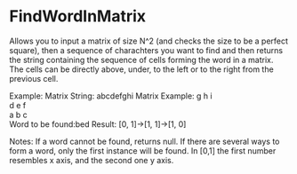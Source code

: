 # FindWordInMatrix
 Allows you to input a matrix of size N^2 (and checks the size to be a perfect square), then  a sequence of charachters you want to find and then returns the string containing the sequence of cells forming the word in a matrix. The cells can be directly above, under, to the left or to the right from the previous cell.

Example:
Matrix String: abcdefghi
Matrix Example:
g h i<br />
d e f<br />
a b c <br />
Word to be found:bed
Result: [0, 1]->[1, 1]->[1, 0]
<br />

Notes:
If a word cannot be found, returns null.
If there are several ways to form a word, only the first instance will be found.
In [0,1] the first number resembles x axis, and the second one y axis.
